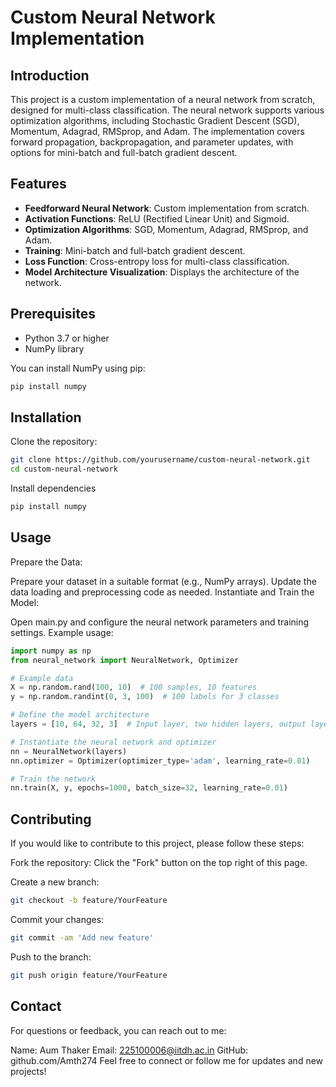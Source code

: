 # Custom Neural Network Implementation

## Introduction

This project is a custom implementation of a neural network from scratch, designed for multi-class classification. The neural network supports various optimization algorithms, including Stochastic Gradient Descent (SGD), Momentum, Adagrad, RMSprop, and Adam. The implementation covers forward propagation, backpropagation, and parameter updates, with options for mini-batch and full-batch gradient descent.

## Features

- **Feedforward Neural Network**: Custom implementation from scratch.
- **Activation Functions**: ReLU (Rectified Linear Unit) and Sigmoid.
- **Optimization Algorithms**: SGD, Momentum, Adagrad, RMSprop, and Adam.
- **Training**: Mini-batch and full-batch gradient descent.
- **Loss Function**: Cross-entropy loss for multi-class classification.
- **Model Architecture Visualization**: Displays the architecture of the network.

## Prerequisites

- Python 3.7 or higher
- NumPy library

You can install NumPy using pip:
```bash
pip install numpy
```

## Installation
Clone the repository:
```bash
git clone https://github.com/yourusername/custom-neural-network.git
cd custom-neural-network
```
Install dependencies
```python
pip install numpy
```

## Usage
Prepare the Data:

Prepare your dataset in a suitable format (e.g., NumPy arrays).
Update the data loading and preprocessing code as needed.
Instantiate and Train the Model:

Open main.py and configure the neural network parameters and training settings. Example usage:

```python 
import numpy as np
from neural_network import NeuralNetwork, Optimizer

# Example data
X = np.random.rand(100, 10)  # 100 samples, 10 features
y = np.random.randint(0, 3, 100)  # 100 labels for 3 classes

# Define the model architecture
layers = [10, 64, 32, 3]  # Input layer, two hidden layers, output layer

# Instantiate the neural network and optimizer
nn = NeuralNetwork(layers)
nn.optimizer = Optimizer(optimizer_type='adam', learning_rate=0.01)

# Train the network
nn.train(X, y, epochs=1000, batch_size=32, learning_rate=0.01)
```
## Contributing 
If you would like to contribute to this project, please follow these steps:

Fork the repository: Click the "Fork" button on the top right of this page.

Create a new branch:
```bash
git checkout -b feature/YourFeature
```

Commit your changes:
```bash
git commit -am 'Add new feature'
```

Push to the branch:
```bash
git push origin feature/YourFeature
```


## Contact
For questions or feedback, you can reach out to me:

Name: Aum Thaker
Email: 225100006@iitdh.ac.in
GitHub: github.com/Amth274
Feel free to connect or follow me for updates and new projects!




